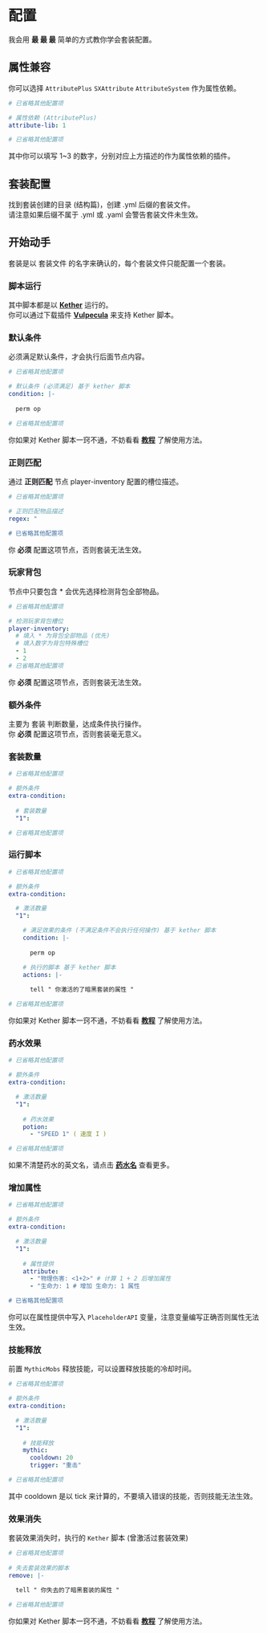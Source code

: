 # 配置

我会用 **最 最 最** 简单的方式教你学会套装配置。  

## 属性兼容

你可以选择 `AttributePlus` `SXAttribute` `AttributeSystem` 作为属性依赖。

```yaml
# 已省略其他配置项

# 属性依赖 (AttributePlus)
attribute-lib: 1

# 已省略其他配置项
```

其中你可以填写 1~3 的数字，分别对应上方描述的作为属性依赖的插件。  

## 套装配置

找到套装创建的目录 (结构篇)，创建 .yml 后缀的套装文件。  
请注意如果后缀不属于 .yml 或 .yaml 会警告套装文件未生效。  

## 开始动手

套装是以 套装文件 的名字来确认的，每个套装文件只能配置一个套装。  

### 脚本运行

其中脚本都是以 **[Kether](https://www.yuque.com/sacredcraft/kether)** 运行的。  
你可以通过下载插件 **[Vulpecula](https://www.mcbbs.net/thread-1413432-1-1.html)** 来支持 Kether 脚本。  

### 默认条件

必须满足默认条件，才会执行后面节点内容。  

```yaml
# 已省略其他配置项

# 默认条件 (必须满足) 基于 kether 脚本
condition: |-
  
  perm op

# 已省略其他配置项
```

你如果对 Kether 脚本一窍不通，不妨看看 **[教程](https://www.yuque.com/sacredcraft/kether)** 了解使用方法。  

### 正则匹配

通过 **正则匹配** 节点 player-inventory 配置的槽位描述。  

```yaml
# 已省略其他配置项

# 正则匹配物品描述
regex: "

# 已省略其他配置项
```

你 **必须** 配置这项节点，否则套装无法生效。  

### 玩家背包
  
节点中只要包含 * 会优先选择检测背包全部物品。  

```yaml
# 已省略其他配置项

# 检测玩家背包槽位
player-inventory:
  # 填入 * 为背包全部物品 (优先)
  # 填入数字为背包特殊槽位
  - 1
  - 2
# 已省略其他配置项
```

你 **必须** 配置这项节点，否则套装无法生效。  

### 额外条件

主要为 套装 判断数量，达成条件执行操作。  
你 **必须** 配置这项节点，否则套装毫无意义。  

### 套装数量

```yaml
# 已省略其他配置项

# 额外条件
extra-condition:
  
  # 套装数量
  "1":

# 已省略其他配置项
```

### 运行脚本

```yaml
# 已省略其他配置项

# 额外条件
extra-condition:

  # 激活数量
  "1":

    # 满足效果的条件 (不满足条件不会执行任何操作) 基于 kether 脚本
    condition: |-
      
      perm op

    # 执行的脚本 基于 kether 脚本
    actions: |-
        
      tell " 你激活的了暗黑套装的属性 "

# 已省略其他配置项
```

你如果对 Kether 脚本一窍不通，不妨看看 **[教程](https://www.yuque.com/sacredcraft/kether)** 了解使用方法。

### 药水效果

```yaml
# 已省略其他配置项

# 额外条件
extra-condition:

  # 激活数量
  "1":
    
    # 药水效果 
    potion:
      - "SPEED 1" ( 速度 I ) 

# 已省略其他配置项
```

如果不清楚药水的英文名，请点击 **[药水名](https://hub.spigotmc.org/javadocs/spigot/org/bukkit/potion/PotionType.html)** 查看更多。  

### 增加属性

```yaml
# 已省略其他配置项

# 额外条件
extra-condition:

  # 激活数量
  "1":
    
    # 属性提供 
    attribute:
      - "物理伤害: <1+2>" # 计算 1 + 2 后增加属性
      - "生命力: 1 # 增加 生命力: 1 属性

# 已省略其他配置项
```

你可以在属性提供中写入 `PlaceholderAPI` 变量，注意变量编写正确否则属性无法生效。  

### 技能释放

前置 `MythicMobs` 释放技能，可以设置释放技能的冷却时间。  

```yaml
# 已省略其他配置项

# 额外条件
extra-condition:

  # 激活数量
  "1":
    
    # 技能释放
    mythic:
      cooldown: 20
      trigger: "重击"

# 已省略其他配置项
```

其中 cooldown 是以 tick 来计算的，不要填入错误的技能，否则技能无法生效。  

### 效果消失

套装效果消失时，执行的 `Kether` 脚本 (曾激活过套装效果)

```yaml
# 已省略其他配置项
        
# 失去套装效果的脚本
remove: |-

  tell " 你失去的了暗黑套装的属性 " 

# 已省略其他配置项
```

你如果对 Kether 脚本一窍不通，不妨看看 **[教程](https://www.yuque.com/sacredcraft/kether)** 了解使用方法。  



